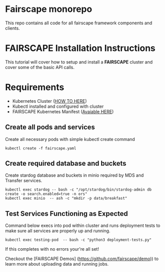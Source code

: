 # Fairscape monorepo

This repo contains all code for all fairscape framework components and clients.

# FAIRSCAPE Installation Instructions

This tutorial will cover how to setup and install a **FAIRSCAPE** cluster and cover some of the basic API calls.  

# Requirements
 - Kubernetes Cluster ([HOW TO HERE](http://example.com/))
 - Kubectl installed and configured with cluster
 - FAIRSCAPE Kubernetes Manifest  ([Avaiable HERE](https://github.com/fairscape/deployment))

## Create all pods and services
Create all necessary pods with simple kubectl create command
```console
kubectl create -f fairscape.yaml 
```
## Create required database and buckets
Create stardog database and buckets in minio required by MDS and Transfer services. 
```console
kubectl exec stardog -- bash -c "/opt/stardog/bin/stardog-admin db create -o search.enabled=true -n ors"
kubectl exec minio  -- ash -c "mkdir -p data/breakfast"
```
## Test Services Functioning as Expected
Command below execs into pod within cluster and runs deployment tests to make sure all services are properly up and running. 
```console
kubectl exec testing-pod  -- bash -c "python3 deployment-tests.py"
```

If this completes with no errors your're all set!

Checkout the [FAIRSCAPE Demos] (https://github.com/fairscape/demo)) to learn more about uploading data and running jobs.
